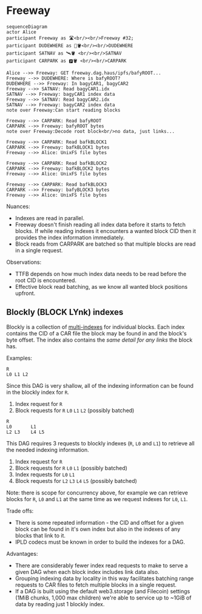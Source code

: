 # Freeway

```mermaid
sequenceDiagram
actor Alice
participant Freeway as 🛣<br/><br/>Freeway #32;
participant DUDEWHERE as 🚗🪣<br/><br/>DUDEWHERE
participant SATNAV as 🛰🪣 <br/><br/>SATNAV
participant CARPARK as 🅿️🪣 <br/><br/>CARPARK

Alice -->> Freeway: GET freeway.dag.haus/ipfs/bafyROOT...
Freeway -->> DUDEWHERE: Where is bafyROOT?
DUDEWHERE -->> Freeway: In bagyCAR1, bagyCAR2
Freeway -->> SATNAV: Read bagyCAR1.idx
SATNAV -->> Freeway: bagyCAR1 index data
Freeway -->> SATNAV: Read bagyCAR2.idx
SATNAV -->> Freeway: bagyCAR2 index data
note over Freeway:Can start reading blocks

Freeway -->> CARPARK: Read bafyROOT
CARPARK -->> Freeway: bafyROOT bytes
note over Freeway:Decode root block<br/>no data, just links...

Freeway -->> CARPARK: Read bafkBLOCK1
CARPARK -->> Freeway: bafkBLOCK1 bytes
Freeway -->> Alice: UnixFS file bytes

Freeway -->> CARPARK: Read bafkBLOCK2
CARPARK -->> Freeway: bafkBLOCK2 bytes
Freeway -->> Alice: UnixFS file bytes

Freeway -->> CARPARK: Read bafkBLOCK3
CARPARK -->> Freeway: bafyBLOCK3 bytes
Freeway -->> Alice: UnixFS file bytes
```

Nuances:

* Indexes are read in parallel.
* Freeway doesn't finish reading all index data before it starts to fetch blocks. If while reading indexes it encounters a wanted block CID then it provides the index information immediately.
* Block reads from CARPARK are batched so that multiple blocks are read in a single request.

Observations:

* TTFB depends on how much index data needs to be read before the root CID is encountered.
* Effective block read batching, as we know all wanted block positions upfront.

## Blockly (BLOCK LYnk) indexes

Blockly is a collection of [multi-indexes](https://github.com/web3-storage/specs/blob/73c386b999cf30fb648987ff9dce0516c1d91137/CARv2%20MultiIndex.md) for individual blocks. Each index contains the CID of a CAR file the block may be found in and the block's byte offset. The index also contains the _same detail for any links_ the block has.

Examples:

```
R
L0 L1 L2
```

Since this DAG is very shallow, all of the indexing information can be found in the blockly index for `R`.

1. Index request for `R`
1. Block requests for `R` `L0` `L1` `L2` (possibly batched)

```
R
L0       L1
L2 L3    L4 L5
```

This DAG requires 3 requests to blockly indexes (`R`, `L0` and `L1`) to retrieve all the needed indexing information.

1. Index request for `R`
1. Block requests for `R` `L0` `L1` (possibly batched)
1. Index requests for `L0` `L1`
1. Block requests for `L2` `L3` `L4` `L5` (possibly batched)

Note: there is scope for concurrency above, for example we can retrieve blocks for `R`, `L0` and `L1` at the same time as we request indexes for `L0`, `L1`.

Trade offs:

* There is some repeated information - the CID and offset for a given block can be found in it's own index but also in the indexes of any blocks that link to it.
* IPLD codecs must be known in order to build the indexes for a DAG.

Advantages:

* There are considerably fewer index read requests to make to serve a given DAG when each block index includes link data also.
* Grouping indexing data by locality in this way facilitates batching range requests to CAR files to fetch multiple blocks in a single request.
* If a DAG is built using the default web3.storage (and Filecoin) settings (1MiB chunks, 1,000 max children) we're able to service up to ~1GiB of data by reading just 1 blockly index.
